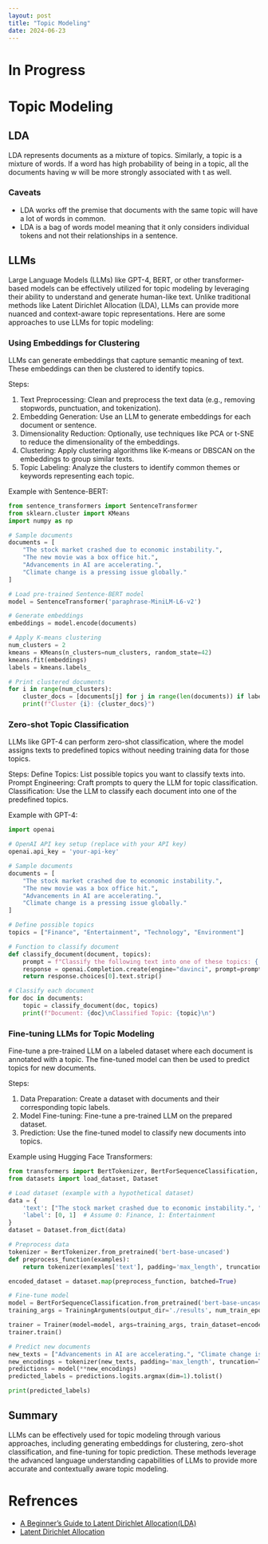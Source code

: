 ```yaml
---
layout: post
title: "Topic Modeling"
date: 2024-06-23
---
```


# In Progress
# Topic Modeling 

## LDA
LDA represents documents as a mixture of topics. Similarly, a topic is a mixture of words. If a word has high probability of being in a topic, all the documents having w will be more strongly associated with t as well.

### Caveats

- LDA works off the premise that documents with the same topic will have a lot of words in common.
- LDA is a bag of words model meaning that it only considers individual tokens and not their relationships in a sentence.

## LLMs
Large Language Models (LLMs) like GPT-4, BERT, or other transformer-based models can be effectively utilized for topic modeling by leveraging their ability to understand and generate human-like text. Unlike traditional methods like Latent Dirichlet Allocation (LDA), LLMs can provide more nuanced and context-aware topic representations. Here are some approaches to use LLMs for topic modeling:

### Using Embeddings for Clustering
LLMs can generate embeddings that capture semantic meaning of text. These embeddings can then be clustered to identify topics.

Steps:

1. Text Preprocessing: Clean and preprocess the text data (e.g., removing stopwords, punctuation, and tokenization).
2. Embedding Generation: Use an LLM to generate embeddings for each document or sentence.
3. Dimensionality Reduction: Optionally, use techniques like PCA or t-SNE to reduce the dimensionality of the embeddings.
4. Clustering: Apply clustering algorithms like K-means or DBSCAN on the embeddings to group similar texts.
5. Topic Labeling: Analyze the clusters to identify common themes or keywords representing each topic.

Example with Sentence-BERT:
```Python
from sentence_transformers import SentenceTransformer
from sklearn.cluster import KMeans
import numpy as np

# Sample documents
documents = [
    "The stock market crashed due to economic instability.",
    "The new movie was a box office hit.",
    "Advancements in AI are accelerating.",
    "Climate change is a pressing issue globally."
]

# Load pre-trained Sentence-BERT model
model = SentenceTransformer('paraphrase-MiniLM-L6-v2')

# Generate embeddings
embeddings = model.encode(documents)

# Apply K-means clustering
num_clusters = 2
kmeans = KMeans(n_clusters=num_clusters, random_state=42)
kmeans.fit(embeddings)
labels = kmeans.labels_

# Print clustered documents
for i in range(num_clusters):
    cluster_docs = [documents[j] for j in range(len(documents)) if labels[j] == i]
    print(f"Cluster {i}: {cluster_docs}")
```
### Zero-shot Topic Classification
LLMs like GPT-4 can perform zero-shot classification, where the model assigns texts to predefined topics without needing training data for those topics.

Steps:
Define Topics: List possible topics you want to classify texts into.
Prompt Engineering: Craft prompts to query the LLM for topic classification.
Classification: Use the LLM to classify each document into one of the predefined topics.

Example with GPT-4:
```python
import openai

# OpenAI API key setup (replace with your API key)
openai.api_key = 'your-api-key'

# Sample documents
documents = [
    "The stock market crashed due to economic instability.",
    "The new movie was a box office hit.",
    "Advancements in AI are accelerating.",
    "Climate change is a pressing issue globally."
]

# Define possible topics
topics = ["Finance", "Entertainment", "Technology", "Environment"]

# Function to classify document
def classify_document(document, topics):
    prompt = f"Classify the following text into one of these topics: {', '.join(topics)}.\n\nText: {document}\nTopic:"
    response = openai.Completion.create(engine="davinci", prompt=prompt, max_tokens=1)
    return response.choices[0].text.strip()

# Classify each document
for doc in documents:
    topic = classify_document(doc, topics)
    print(f"Document: {doc}\nClassified Topic: {topic}\n")
```
### Fine-tuning LLMs for Topic Modeling

Fine-tune a pre-trained LLM on a labeled dataset where each document is annotated with a topic. The fine-tuned model can then be used to predict topics for new documents.

Steps:
1. Data Preparation: Create a dataset with documents and their corresponding topic labels.
2. Model Fine-tuning: Fine-tune a pre-trained LLM on the prepared dataset.
3. Prediction: Use the fine-tuned model to classify new documents into topics.

Example using Hugging Face Transformers:
```python
from transformers import BertTokenizer, BertForSequenceClassification, Trainer, TrainingArguments
from datasets import load_dataset, Dataset

# Load dataset (example with a hypothetical dataset)
data = {
    'text': ["The stock market crashed due to economic instability.", "The new movie was a box office hit."],
    'label': [0, 1]  # Assume 0: Finance, 1: Entertainment
}
dataset = Dataset.from_dict(data)

# Preprocess data
tokenizer = BertTokenizer.from_pretrained('bert-base-uncased')
def preprocess_function(examples):
    return tokenizer(examples['text'], padding='max_length', truncation=True)

encoded_dataset = dataset.map(preprocess_function, batched=True)

# Fine-tune model
model = BertForSequenceClassification.from_pretrained('bert-base-uncased', num_labels=2)
training_args = TrainingArguments(output_dir='./results', num_train_epochs=3, per_device_train_batch_size=2, warmup_steps=500, weight_decay=0.01, logging_dir='./logs')

trainer = Trainer(model=model, args=training_args, train_dataset=encoded_dataset, eval_dataset=encoded_dataset)
trainer.train()

# Predict new documents
new_texts = ["Advancements in AI are accelerating.", "Climate change is a pressing issue globally."]
new_encodings = tokenizer(new_texts, padding='max_length', truncation=True, return_tensors='pt')
predictions = model(**new_encodings)
predicted_labels = predictions.logits.argmax(dim=1).tolist()

print(predicted_labels)
```
## Summary
LLMs can be effectively used for topic modeling through various approaches, including generating embeddings for clustering, zero-shot classification, and fine-tuning for topic prediction. These methods leverage the advanced language understanding capabilities of LLMs to provide more accurate and contextually aware topic modeling.


# Refrences

- [A Beginner’s Guide to Latent Dirichlet Allocation(LDA)](https://medium.com/@corymaklin/latent-dirichlet-allocation-dfcea0b1fddc)
- [Latent Dirichlet Allocation](https://medium.com/@corymaklin/latent-dirichlet-allocation-dfcea0b1fddc)

